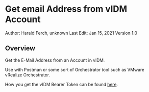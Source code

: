 # Get email Address from vIDM Account

Author: Harald Ferch, unknown
Last Edit: Jan 15, 2021
Version 1.0  

## Overview
<!-- Summary Start -->
Get the E-Mail Address from an Account in vIDM. 
<!-- Summary End -->

Use with Postman or some sort of Orchestrator tool such as VMware vRealize Orchestrator.

How you get the vIDM Bearer Token can be found [here](../Get%20an%20vIDM%20Access%20Bearer%20Token/README.md).
